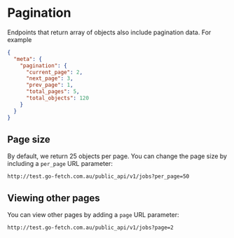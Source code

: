 # Pagination

Endpoints that return array of objects also include pagination data. For example

```JSON
{
  "meta": {
    "pagination": {
      "current_page": 2,
      "next_page": 3,
      "prev_page": 1,
      "total_pages": 5,
      "total_objects": 120
    }
  }
}
```


## Page size

By default, we return 25 objects per page. You can change the page size by including a `per_page` URL parameter:

```
http://test.go-fetch.com.au/public_api/v1/jobs?per_page=50
```

## Viewing other pages

You can view other pages by adding a `page` URL parameter:

```
http://test.go-fetch.com.au/public_api/v1/jobs?page=2
```